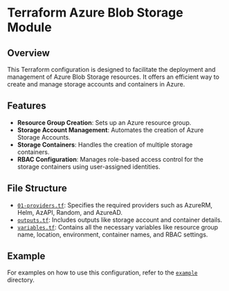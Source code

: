 # Terraform Azure Blob Storage Module

## Overview
This Terraform configuration is designed to facilitate the deployment and management of Azure Blob Storage resources. It offers an efficient way to create and manage storage accounts and containers in Azure.

## Features
- **Resource Group Creation**: Sets up an Azure resource group.
- **Storage Account Management**: Automates the creation of Azure Storage Accounts.
- **Storage Containers**: Handles the creation of multiple storage containers.
- **RBAC Configuration**: Manages role-based access control for the storage containers using user-assigned identities.

## File Structure
- [`01-providers.tf`](./01-providers.tf): Specifies the required providers such as AzureRM, Helm, AzAPI, Random, and AzureAD.
- [`outputs.tf`](./outputs.tf): Includes outputs like storage account and container details.
- [`variables.tf`](./variables.tf): Contains all the necessary variables like resource group name, location, environment, container names, and RBAC settings.

## Example
For examples on how to use this configuration, refer to the [`example`](./example) directory.

